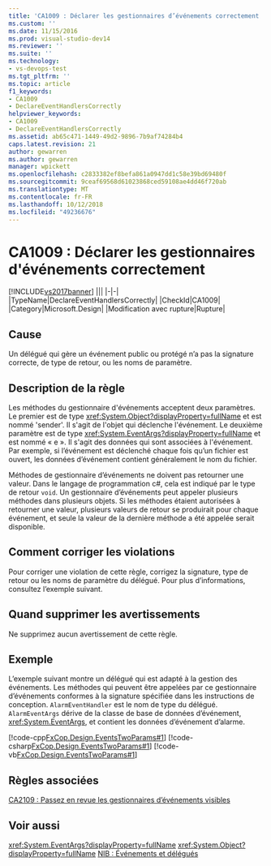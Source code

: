 ```yaml
---
title: 'CA1009 : Déclarer les gestionnaires d’événements correctement | Microsoft Docs'
ms.custom: ''
ms.date: 11/15/2016
ms.prod: visual-studio-dev14
ms.reviewer: ''
ms.suite: ''
ms.technology:
- vs-devops-test
ms.tgt_pltfrm: ''
ms.topic: article
f1_keywords:
- CA1009
- DeclareEventHandlersCorrectly
helpviewer_keywords:
- CA1009
- DeclareEventHandlersCorrectly
ms.assetid: ab65c471-1449-49d2-9896-7b9af74284b4
caps.latest.revision: 21
author: gewarren
ms.author: gewarren
manager: wpickett
ms.openlocfilehash: c2833382ef8befa861a0947dd1c58e39bd69480f
ms.sourcegitcommit: 9ceaf69568d61023868ced59108ae4dd46f720ab
ms.translationtype: MT
ms.contentlocale: fr-FR
ms.lasthandoff: 10/12/2018
ms.locfileid: "49236676"
---
```

# <a name="ca1009-declare-event-handlers-correctly"></a>CA1009 : Déclarer les gestionnaires d'événements correctement
[!INCLUDE[vs2017banner](../includes/vs2017banner.md)]
|||
|-|-|
|TypeName|DeclareEventHandlersCorrectly|
|CheckId|CA1009|
|Category|Microsoft.Design|
|Modification avec rupture|Rupture|

## <a name="cause"></a>Cause
 Un délégué qui gère un événement public ou protégé n’a pas la signature correcte, de type de retour, ou les noms de paramètre.

## <a name="rule-description"></a>Description de la règle
 Les méthodes du gestionnaire d'événements acceptent deux paramètres. Le premier est de type <xref:System.Object?displayProperty=fullName> et est nommé 'sender'. Il s'agit de l'objet qui déclenche l'événement. Le deuxième paramètre est de type <xref:System.EventArgs?displayProperty=fullName> et est nommé « e ». Il s'agit des données qui sont associées à l'événement. Par exemple, si l’événement est déclenché chaque fois qu’un fichier est ouvert, les données d’événement contient généralement le nom du fichier.

 Méthodes de gestionnaire d’événements ne doivent pas retourner une valeur. Dans le langage de programmation c#, cela est indiqué par le type de retour `void`. Un gestionnaire d’événements peut appeler plusieurs méthodes dans plusieurs objets. Si les méthodes étaient autorisées à retourner une valeur, plusieurs valeurs de retour se produirait pour chaque événement, et seule la valeur de la dernière méthode a été appelée serait disponible.

## <a name="how-to-fix-violations"></a>Comment corriger les violations
 Pour corriger une violation de cette règle, corrigez la signature, type de retour ou les noms de paramètre du délégué. Pour plus d’informations, consultez l’exemple suivant.

## <a name="when-to-suppress-warnings"></a>Quand supprimer les avertissements
 Ne supprimez aucun avertissement de cette règle.

## <a name="example"></a>Exemple
 L’exemple suivant montre un délégué qui est adapté à la gestion des événements. Les méthodes qui peuvent être appelées par ce gestionnaire d’événements conformes à la signature spécifiée dans les instructions de conception. `AlarmEventHandler` est le nom de type du délégué. `AlarmEventArgs` dérive de la classe de base de données d’événement, <xref:System.EventArgs>, et contient les données d’événement d’alarme.

 [!code-cpp[FxCop.Design.EventsTwoParams#1](../snippets/cpp/VS_Snippets_CodeAnalysis/FxCop.Design.EventsTwoParams/cpp/FxCop.Design.EventsTwoParams.cpp#1)]
 [!code-csharp[FxCop.Design.EventsTwoParams#1](../snippets/csharp/VS_Snippets_CodeAnalysis/FxCop.Design.EventsTwoParams/cs/FxCop.Design.EventsTwoParams.cs#1)]
 [!code-vb[FxCop.Design.EventsTwoParams#1](../snippets/visualbasic/VS_Snippets_CodeAnalysis/FxCop.Design.EventsTwoParams/vb/FxCop.Design.EventsTwoParams.vb#1)]

## <a name="related-rules"></a>Règles associées
 [CA2109 : Passez en revue les gestionnaires d’événements visibles](../code-quality/ca2109-review-visible-event-handlers.md)

## <a name="see-also"></a>Voir aussi
 <xref:System.EventArgs?displayProperty=fullName> <xref:System.Object?displayProperty=fullName>
 [NIB : Événements et délégués](http://msdn.microsoft.com/en-us/d98fd58b-fa4f-4598-8378-addf4355a115)



